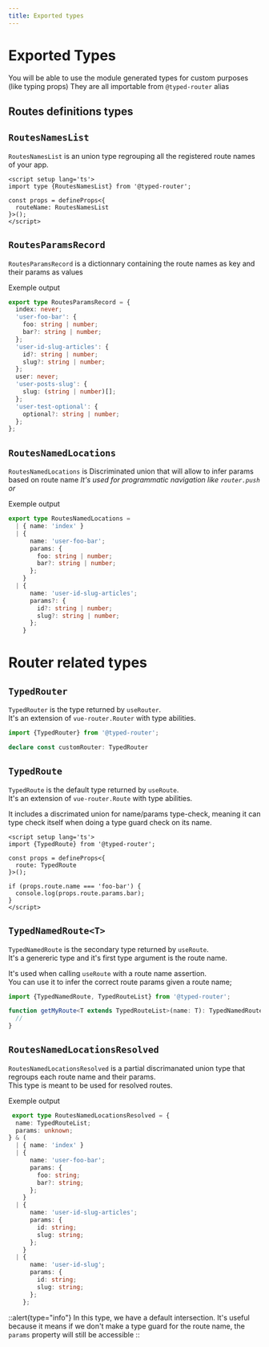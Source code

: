 ```yaml
---
title: Exported types
---
```



# Exported Types

You will be able to use the module generated types for custom purposes (like typing props)
They are all importable from `@typed-router` alias

## Routes definitions types

## `RoutesNamesList`

`RoutesNamesList` is an union type regrouping all the registered route names of your app.

```vue
<script setup lang='ts'>
import type {RoutesNamesList} from '@typed-router';

const props = defineProps<{
  routeName: RoutesNamesList
}>();
</script>
```

## `RoutesParamsRecord`

`RoutesParamsRecord` is a dictionnary containing the route names as key and their params as values

Exemple output

```ts
export type RoutesParamsRecord = {
  index: never;
  'user-foo-bar': {
    foo: string | number;
    bar?: string | number;
  };
  'user-id-slug-articles': {
    id?: string | number;
    slug?: string | number;
  };
  user: never;
  'user-posts-slug': {
    slug: (string | number)[];
  };
  'user-test-optional': {
    optional?: string | number;
  };
};
```

## `RoutesNamedLocations`

`RoutesNamedLocations` is Discriminated union that will allow to infer params based on route name
_It's used for programmatic navigation like `router.push` or <NuxtLink/>_

Exemple output

```ts
export type RoutesNamedLocations =
  | { name: 'index' }
  | {
      name: 'user-foo-bar';
      params: {
        foo: string | number;
        bar?: string | number;
      };
    }
  | {
      name: 'user-id-slug-articles';
      params?: {
        id?: string | number;
        slug?: string | number;
      };
    }
```


# Router related types

## `TypedRouter`

`TypedRouter` is the type returned by `useRouter`.  
It's an extension of `vue-router.Router` with type abilities.

```ts
import {TypedRouter} from '@typed-router';

declare const customRouter: TypedRouter
```

## `TypedRoute`

`TypedRoute` is the default type returned by `useRoute`.  
It's an extension of `vue-router.Route` with type abilities.

It includes a discrimated union for name/params type-check, meaning it can type check itself when doing a type guard check on its name.

```vue
<script setup lang='ts'>
import {TypedRoute} from '@typed-router';

const props = defineProps<{
  route: TypedRoute
}>();

if (props.route.name === 'foo-bar') {
  console.log(props.route.params.bar);
}
</script>
```

## `TypedNamedRoute<T>`

`TypedNamedRoute` is the secondary type returned by `useRoute`.  
It's a genereric type and it's first type argument is the route name.

It's used when calling `useRoute` with a route name assertion.  
You can use it to infer the correct route params given a route name;

```ts
import {TypedNamedRoute, TypedRouteList} from '@typed-router';

function getMyRoute<T extends TypedRouteList>(name: T): TypedNamedRoute<T> {
  // 
}

```





## `RoutesNamedLocationsResolved`

`RoutesNamedLocationsResolved` is a partial discrimanated union type that regroups each route name and their params.  
This type is meant to be used for resolved routes.

Exemple output
```ts
 export type RoutesNamedLocationsResolved = {
  name: TypedRouteList;
  params: unknown;
} & (
  | { name: 'index' }
  | {
      name: 'user-foo-bar';
      params: {
        foo: string;
        bar?: string;
      };
    }
  | {
      name: 'user-id-slug-articles';
      params: {
        id: string;
        slug: string;
      };
    }
  | {
      name: 'user-id-slug';
      params: {
        id: string;
        slug: string;
      };
    };
```

::alert{type="info"}
In this type, we have a default intersection. It's useful because it means if we don't make a type guard for the route name, the `params` property will still be accessible 
::